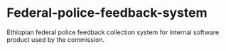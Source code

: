 # Federal-police-feedback-system
Ethiopian federal police feedback collection system for internal software product used by the commission.
